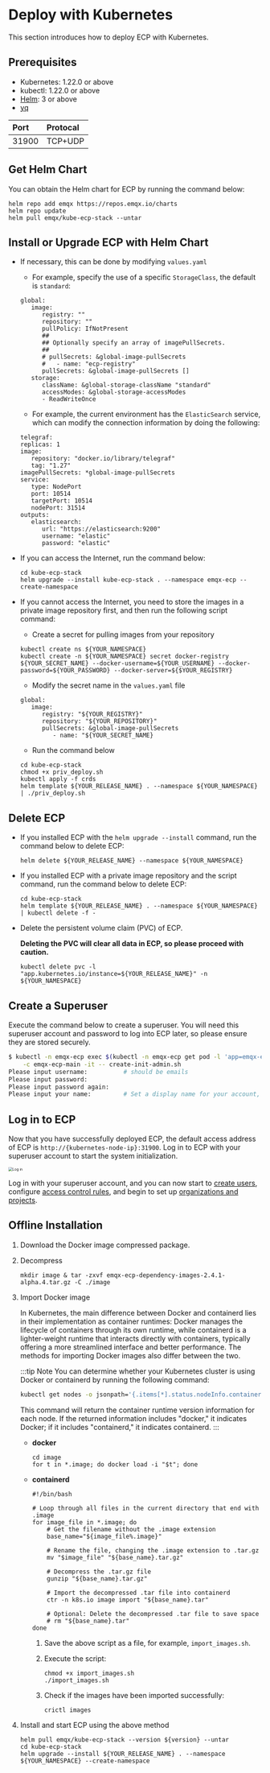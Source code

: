 # Deploy with Kubernetes

This section introduces how to deploy ECP with Kubernetes.

## Prerequisites

- Kubernetes: 1.22.0 or above
- kubectl: 1.22.0 or above
- [Helm](https://helm.sh/): 3 or above
- [yq](https://github.com/mikefarah/yq/)

| Port  | Protocal |
| :---- | :------- |
| 31900 | TCP+UDP  |

## Get Helm Chart

You can obtain the Helm chart for ECP by running the command below:

```shell
helm repo add emqx https://repos.emqx.io/charts
helm repo update
helm pull emqx/kube-ecp-stack --untar
```

## Install or Upgrade ECP with Helm Chart

- If necessary, this can be done by modifying `values.yaml`

  - For example, specify the use of a specific `StorageClass`, the default is `standard`:

  ```shell
  global:
     image:
        registry: ""
        repository: ""
        pullPolicy: IfNotPresent
        ##
        ## Optionally specify an array of imagePullSecrets.
        ##
        # pullSecrets: &global-image-pullSecrets
        #   - name: "ecp-registry"
        pullSecrets: &global-image-pullSecrets []
     storage:
        className: &global-storage-className "standard"
        accessModes: &global-storage-accessModes
        - ReadWriteOnce
  ```

  - For example, the current environment has the `ElasticSearch` service, which can modify the connection information by doing the following:

  ```shell
  telegraf:
  replicas: 1
  image:
     repository: "docker.io/library/telegraf"
     tag: "1.27"
  imagePullSecrets: *global-image-pullSecrets
  service:
     type: NodePort
     port: 10514
     targetPort: 10514
     nodePort: 31514
  outputs:
     elasticsearch:
        url: "https://elasticsearch:9200"
        username: "elastic"
        password: "elastic"
  ```

- If you can access the Internet, run the command below:
  ```shell
  cd kube-ecp-stack
  helm upgrade --install kube-ecp-stack . --namespace emqx-ecp --create-namespace
  ```
- If you cannot access the Internet, you need to store the images in a private image repository first, and then run the following script command:
  - Create a secret for pulling images from your repository
  ```shell
  kubectl create ns ${YOUR_NAMESPACE}
  kubectl create -n ${YOUR_NAMESPACE} secret docker-registry ${YOUR_SECRET_NAME} --docker-username=${YOUR_USERNAME} --docker-password=${YOUR_PASSWORD} --docker-server=${$YOUR_REGISTRY}
  ```
  - Modify the secret name in the `values.yaml` file
  ```shell
  global:
     image:
        registry: "${YOUR_REGISTRY}"
        repository: "${YOUR_REPOSITORY}"
        pullSecrets: &global-image-pullSecrets
           - name: "${YOUR_SECRET_NAME}
  ```
  - Run the command below
  ```shell
  cd kube-ecp-stack
  chmod +x priv_deploy.sh
  kubectl apply -f crds
  helm template ${YOUR_RELEASE_NAME} . --namespace ${YOUR_NAMESPACE} | ./priv_deploy.sh
  ```

## Delete ECP

- If you installed ECP with the `helm upgrade --install` command, run the command below to delete ECP:

  ```shell
  helm delete ${YOUR_RELEASE_NAME} --namespace ${YOUR_NAMESPACE}
  ```

- If you installed ECP with a private image repository and the script command, run the command below to delete ECP:

  ```shell
  cd kube-ecp-stack
  helm template ${YOUR_RELEASE_NAME} . --namespace ${YOUR_NAMESPACE} | kubectl delete -f -
  ```

- Delete the persistent volume claim (PVC) of ECP.

  **Deleting the PVC will clear all data in ECP, so please proceed with caution.**

  ```shell
  kubectl delete pvc -l "app.kubernetes.io/instance=${YOUR_RELEASE_NAME}" -n ${YOUR_NAMESPACE}
  ```

## Create a Superuser

Execute the command below to create a superuser. You will need this superuser account and password to log into ECP later, so please ensure they are stored securely.

```bash
$ kubectl -n emqx-ecp exec $(kubectl -n emqx-ecp get pod -l 'app=emqx-ecp-main' -o jsonpath='{.items[0].metadata.name}') \
    -c emqx-ecp-main -it -- create-init-admin.sh
Please input username:          # should be emails
Please input password:
Please input password again:
Please input your name:         # Set a display name for your account, for example, ECPAdmin
```

## Log in to ECP

Now that you have successfully deployed ECP, the default access address of ECP is `http://{kubernetes-node-ip}:31900`. Log in to ECP with your superuser account to start the system initialization.

<img src="./_assets/ECP-login.png" alt="Log in" style="zoom:50%;" />

Log in with your superuser account, and you can now start to [create users](../system_admin/user_management.md), configure [access control rules](../acl/introduction.md), and begin to set up [organizations and projects](../system_admin/introduction.md).



## Offline Installation

1. Download the Docker image compressed package.

2. Decompress

   ```
   mkdir image & tar -zxvf emqx-ecp-dependency-images-2.4.1-alpha.4.tar.gz -C ./image
   ```

3. Import Docker image

   In Kubernetes, the main difference between Docker and containerd lies in their implementation as container runtimes: Docker manages the lifecycle of containers through its own runtime, while containerd is a lighter-weight runtime that interacts directly with containers, typically offering a more streamlined interface and better performance. The methods for importing Docker images also differ between the two.

   :::tip Note
   You can determine whether your Kubernetes cluster is using Docker or containerd by running the following command:

   ```bash
   kubectl get nodes -o jsonpath='{.items[*].status.nodeInfo.containerRuntimeVersion}'
   ```

   This command will return the container runtime version information for each node. If the returned information includes "docker," it indicates Docker; if it includes "containerd," it indicates containerd.
   :::

   - **docker**

     ```
     cd image
     for t in *.image; do docker load -i "$t"; done
     ```

   - **containerd**

     ```shell
     #!/bin/bash
     
     # Loop through all files in the current directory that end with .image
     for image_file in *.image; do
         # Get the filename without the .image extension
         base_name="${image_file%.image}"
         
         # Rename the file, changing the .image extension to .tar.gz
         mv "$image_file" "${base_name}.tar.gz"
         
         # Decompress the .tar.gz file
         gunzip "${base_name}.tar.gz"
         
         # Import the decompressed .tar file into containerd
         ctr -n k8s.io image import "${base_name}.tar"
         
         # Optional: Delete the decompressed .tar file to save space
         # rm "${base_name}.tar"
     done
     ```

     1. Save the above script as a file, for example, `import_images.sh`.

     2. Execute the script:

        ```
        chmod +x import_images.sh
        ./import_images.sh
        ```

     3. Check if the images have been imported successfully:

        ```
        crictl images
        ```

4. Install and start ECP using the above method

   ```
   helm pull emqx/kube-ecp-stack --version ${version} --untar
   cd kube-ecp-stack
   helm upgrade --install ${YOUR_RELEASE_NAME} . --namespace ${YOUR_NAMESPACE} --create-namespace
   ```